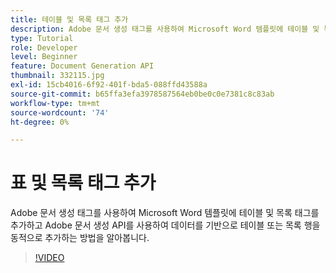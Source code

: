 ```yaml
---
title: 테이블 및 목록 태그 추가
description: Adobe 문서 생성 태그를 사용하여 Microsoft Word 템플릿에 테이블 및 목록 태그를 추가하고 Adobe 문서 생성 API를 사용하여 데이터를 기반으로 테이블 또는 목록 행을 동적으로 추가하는 방법을 알아봅니다
type: Tutorial
role: Developer
level: Beginner
feature: Document Generation API
thumbnail: 332115.jpg
exl-id: 15cb4016-6f92-401f-bda5-088ffd43588a
source-git-commit: b65ffa3efa3978587564eb0be0c0e7381c8c83ab
workflow-type: tm+mt
source-wordcount: '74'
ht-degree: 0%

---
```


# 표 및 목록 태그 추가

Adobe 문서 생성 태그를 사용하여 Microsoft Word 템플릿에 테이블 및 목록 태그를 추가하고 Adobe 문서 생성 API를 사용하여 데이터를 기반으로 테이블 또는 목록 행을 동적으로 추가하는 방법을 알아봅니다.

>[!VIDEO](https://video.tv.adobe.com/v/332115?hidetitle=true)
